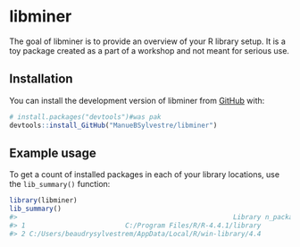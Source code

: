 
<!-- README.md is generated from README.Rmd. Please edit that file -->

# libminer

<!-- badges: start -->
<!-- badges: end -->

The goal of libminer is to provide an overview of your R library setup.
It is a toy package created as a part of a workshop and not meant for
serious use.

## Installation

You can install the development version of libminer from
[GitHub](https://github.com/) with:

``` r
# install.packages("devtools")#was pak
devtools::install_GitHub("ManueBSylvestre/libminer")
```

## Example usage

To get a count of installed packages in each of your library locations,
use the `lib_summary()` function:

``` r
library(libminer)
lib_summary()
#>                                                      Library n_packages
#> 1                         C:/Program Files/R/R-4.4.1/library         29
#> 2 C:/Users/beaudrysylvestrem/AppData/Local/R/win-library/4.4        145
```
